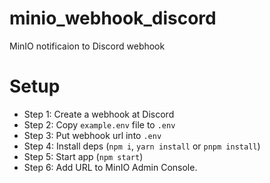 # minio_webhook_discord
MinIO notificaion to Discord webhook

# Setup

- Step 1: Create a webhook at Discord
- Step 2: Copy `example.env` file to `.env`
- Step 3: Put webhook url into `.env`
- Step 4: Install deps (`npm i`, `yarn install` or `pnpm install`)
- Step 5: Start app (`npm start`)
- Step 6: Add URL to MinIO Admin Console.
